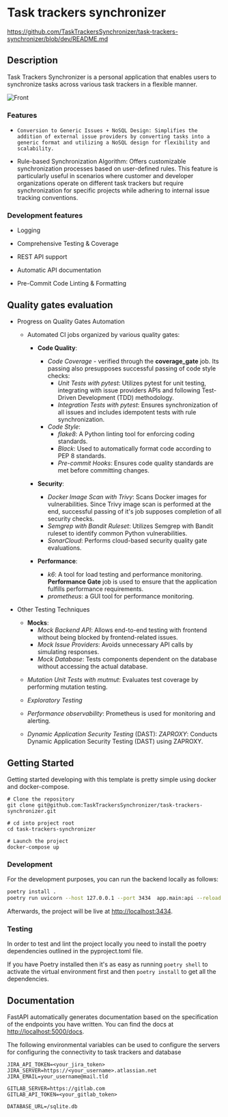 # Task trackers synchronizer
https://github.com/TaskTrackersSynchronizer/task-trackers-synchronizer/blob/dev/README.md
##  Description

Task Trackers Synchronizer is a personal application that enables users to synchronize tasks across various task trackers in a flexible manner.

![Front](https://i.imgur.com/OcS4bzd.jpeg)

###  Features

-     Conversion to Generic Issues + NoSQL Design: Simplifies the addition of external issue providers by converting tasks into a generic format and utilizing a NoSQL design for flexibility and scalability.

-   Rule-based Synchronization Algorithm: Offers customizable synchronization processes based on user-defined rules. This feature is particularly useful in scenarios where customer and developer organizations operate on different task trackers but require synchronization for specific projects while adhering to internal issue tracking conventions.

### Development features

-  Logging

-  Comprehensive Testing & Coverage

-  REST API support

-  Automatic API documentation

-  Pre-Commit Code Linting & Formatting


## Quality gates evaluation

- Progress on Quality Gates Automation

    - Automated CI jobs organized by various quality gates:
        - **Code Quality**:
            - *Code Coverage* - verified through the **coverage_gate** job. Its passing also presupposes successful passing of code style checks:
                - *Unit Tests with pytest*: Utilizes pytest for unit testing, integrating with issue providers APIs and following Test-Driven Development (TDD) methodology.
                - *Integration Tests with pytest*: Ensures synchronization of all issues and includes idempotent tests with rule synchronization.
            - *Code Style*:
                - *flake8*: A Python linting tool for enforcing coding standards.
                - *Black*: Used to automatically format code according to PEP 8 standards.
                - *Pre-commit Hooks*: Ensures code quality standards are met before committing changes.
        
        - **Security**:
            - *Docker Image Scan with Trivy*: Scans Docker images for vulnerabilities. Since Trivy image scan is performed at the end, successful passing of it's job supposes completion of all security checks.
            - *Semgrep with Bandit Ruleset*: Utilizes Semgrep with Bandit ruleset to identify common Python vulnerabilities.
            - *SonarCloud*: Performs cloud-based security quality gate evaluations.

        - **Performance**:
            - *k6*: A tool for load testing and performance monitoring. **Performance Gate** job is used to ensure that the application fulfills performance requirements.
            - *prometheus*: a GUI tool for performance monitoring.


- Other Testing Techniques

    - **Mocks**:
        - *Mock Backend API*: Allows end-to-end testing with frontend without being blocked by frontend-related issues.
        - *Mock Issue Providers*: Avoids unnecessary API calls by simulating responses.
        - *Mock Database*: Tests components dependent on the database without accessing the actual database.

    <!-- - *End-to-End (e2e) Tests with docker-compose*: Conducts end-to-end testing in a Dockerized environment. -->
    - *Mutation Unit Tests with mutmut*: Evaluates test coverage by performing mutation testing.
    - *Exploratory Testing*

    - *Performance observability*: Prometheus is used for monitoring and alerting. 

    - *Dynamic Application Security Testing* (DAST):  *ZAPROXY*: Conducts Dynamic Application Security Testing (DAST) using ZAPROXY.



##  Getting Started

Getting started developing with this template is pretty simple using docker and docker-compose.

```shell script
# Clone the repository
git clone git@github.com:TaskTrackersSynchronizer/task-trackers-synchronizer.git

# cd into project root
cd task-trackers-synchronizer

# Launch the project
docker-compose up
```

### Development

For the development purposes, you can run the backend locally as follows:
```bash
poetry install . 
poetry run uvicorn --host 127.0.0.1 --port 3434  app.main:api --reload
```

Afterwards, the project will be live at [http://localhost:3434](http://localhost:3434).

### Testing

In order to test and lint the project locally you need to install the poetry dependencies outlined in the pyproject.toml file.

If you have Poetry installed then it's as easy as running `poetry shell` to activate the virtual environment first and then `poetry install` to get all the dependencies.




## Documentation

FastAPI automatically generates documentation based on the specification of the endpoints you have written. You can find the docs at [http://localhost:5000/docs](http://localhost:5000/docs).


The following environmental variables can be used to configure the 
servers for configuring the connectivity to task trackers and database
```
JIRA_API_TOKEN=<your_jira_token>
JIRA_SERVER=https://<your_username>.atlassian.net
JIRA_EMAIL=your_username@mail.tld

GITLAB_SERVER=https://gitlab.com
GITLAB_API_TOKEN=<your_gitlab_token>

DATABASE_URL=/sqlite.db
```


